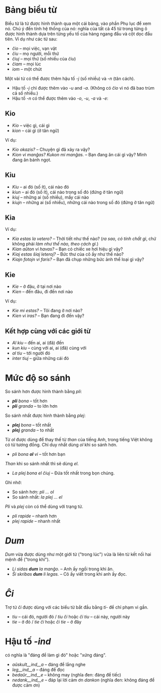# Bảng biểu từ

Biểu từ là từ được hình thành qua một cái bảng, vào phần Phụ lục để xem nó. Chú ý đến tính hệ thống của nó: nghĩa của tất cả 45 từ trong từng ô được hình thành dựa trên từng yếu tố của hàng ngang đầu và cột dọc đầu tiên. Ví dụ như các từ sau:

- *ĉio*  – mọi việc, vạn vật
- *ĉiu*  – mọ người, mỗi thứ
- *ĉiuj*  – mọi thứ (số nhiều của *ĉiu*)
- *ĉiam* – mọi lúc
- *iom* – một chút

Một vài từ có thể được thêm hậu tố *-j* (số nhiều) và *-n* (tân cách).

- Hậu tố *-j* chỉ được thêm vào *-u* and *-a*. (Không có *ĉio* vì nó đã bao trùm cả số nhiều.)
- Hậu tố *-n* có thể được thêm vào *-o*, *-u*, *-a* và *-e*:

## Kio 

- *Kio* – việc gì, cái gì
- *kion* – cái gì (ở tân ngữ)

Ví dụ: 

- *Kio okazis?* – Chuyện gì đã xảy ra vậy?
- *Kion vi manĝas? Kukon mi manĝas.* – Bạn đang ăn cái gì vậy? Mình đang ăn bánh ngọt.

## Kiu
- *Kiu* – ai đó (số ít), cái nào đó
- *kiun* – ai đó (số ít), cái nào trong số đó (đứng ở tân ngữ)
- *kiuj* – những ai (số nhiều), mấy cái nào
- *kiujn* – những ai (số nhiều), những cái nào trong số đó (đứng ở tân ngữ)

## Kia

Ví dụ:

- *Kia estas la vetero?* – Thời tiết như thế nào?  (*ra sao, có tính chất gì*, chứ không phải *làm như thế nào, theo cách gì*.)
- *Kian aŭton vi havas?* – Bạn có chiếc xe hơi hiệu gì vậy?
- *Kiaj estas ŝiaj leteroj?* – Bức thư của cô ấy như thế nào?
- *Kiajn fotojn vi faris?* – Bạn đã chụp những bức ảnh thể loại gì vậy?

## Kie

- *Kie* – ở đâu, ở tại nơi nào
- *Kien* – đến đâu, đi đến nơi nào

Ví dụ:

- *Kie mi estas?* – Tôi đang ở nơi nào?
- *Kien vi iras?* – Bạn đang đi đến vậy?

## Kết hợp cùng với các giới từ

- *Al kiu* – đến ai, ai (đã) đến
- *kun kiu* – cùng với ai, ai (đã) cùng với
- *al tiu* – tới người đó
- *inter tiuj* – giữa những cái đó

# Mức độ so sánh

So sánh hơn được hình thành bằng *pli*:

- *__pli__ bona* – tốt hơn
- *__pli__ granda* – to lớn hơn

So sánh nhất được hình thành bằng *plej*:

- *__plej__ bona* – tốt nhất
- *__plej__ granda* – to nhất

Từ *ol* được dùng để thay thế từ *than* của tiếng Anh, trong tiếng Việt không có từ tương đồng. Chỉ duy nhất dùng *ol* khi so sánh hơn.

- *pli bona __ol__ vi* – tốt hơn bạn

*Than* khi so sánh nhất thì sẽ dùng *el*.

- *La plej bona el ĉiuj* – Đứa tốt nhất trong bọn chúng.

Ghi nhớ:
- So sánh hơn: *pli … ol*
- So sánh nhất: *la plej … el*

*Pli* và *plej* còn có thể dùng với trạng từ.

- *pli rapide* – nhanh hơn
- *plej rapide* – nhanh nhất

# *Dum* 

*Dum* vừa được dùng như một giới từ ("trong lúc") vừa là liên từ kết nối hai mệnh đề ("trong khi").

- *Li sidas __dum__ la manĝo.* – Anh ấy ngồi trong khi ăn.
- *Ŝi skribas __dum__ li legas.* – Cô ấy viết trong khi anh ấy đọc.

# *Ĉi*

Trợ từ *ĉi* được dùng với các biểu từ bắt đầu bằng *ti-* để chỉ phạm vi gần.

- *tiu* – cái đó, người đó / *tiu ĉi* hoặc *ĉi tiu* – cái này, người này
- *tie* – ở đó / *tie ĉi* hoặc *ĉi tie* – ở đây

# Hậu tố *-ind*

có nghĩa là "đáng để làm gì đó" hoặc "xứng đáng".

- *aŭskult__ind__a* – đáng để lắng nghe
- *leg__ind__a* – đáng để đọc
- *bedaŭr__ind__e* – không may (nghĩa đen: đáng để tiếc)
- *nedank__ind__e* – đáp lại lời cảm ơn *dankon* (nghĩa đen: không đáng để được cảm ơn)

 
